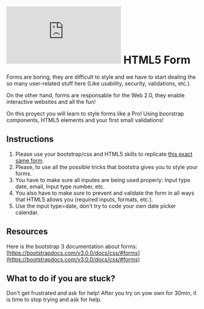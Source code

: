 # ![alt text](https://assets.breatheco.de/apis/img/images.php?blob&random&cat=icon&tags=breathecode,32)  HTML5 Form

Forms are boring, they are difficult to style and we have to start dealing the so many user-related stuff here (Like usability, security, validations, etc.).

On the other hand, forms are responsable for the Web 2.0, they enable interactive websites and all the fun!

On this proyect you will learn to style forms like a Pro! Using boorstrap components, HTML5 elements and your first small validations!

## Instructions

1. Please use your bootstrap/css and HTML5 skills to replicate [this exact same form](https://projects.breatheco.de/p/css/beginner/other/form/example.png).
2. Please, to use all the possible tricks that bootstra gives you to style your forms.
3. You have to make sure all inputes are being used properly: Input type date, email, Input type number, etc.
4. You also have to make sure to prevent and validate the form in all ways that HTML5 allows you (required inputs, formats, etc.).
5. Use the input type=date, don't try to code your own date picker calendar.

## Resources

Here is the bootstrap 3 documentation about forms: [https://bootstrapdocs.com/v3.0.0/docs/css/#forms](https://bootstrapdocs.com/v3.0.0/docs/css/#forms)

## What to do if you are stuck?

Don't get frustrated and ask for help! After you try on yow own for 30min, it is time to stop trying and ask for help.